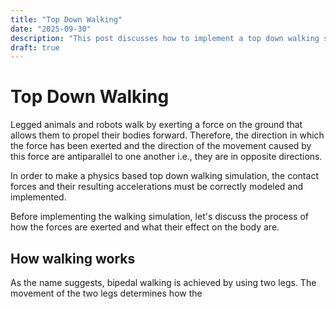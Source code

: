 ```yaml
---
title: "Top Down Walking"
date: "2025-09-30"
description: "This post discusses how to implement a top down walking simulation that is physics based."
draft: true
---
```


# Top Down Walking

Legged animals and robots walk by exerting a force on the ground that allows them to propel their bodies forward. Therefore, the direction in which the force has been exerted and the direction of the movement caused by this force are antiparallel to one another i.e., they are in opposite directions.

In order to make a physics based top down walking simulation, the contact forces and their resulting accelerations must be correctly modeled and implemented.

Before implementing the walking simulation, let's discuss the process of how the forces are exerted and what their effect on the body are.

## How walking works

As the name suggests, bipedal walking is achieved by using two legs. The movement of the two legs determines how the 